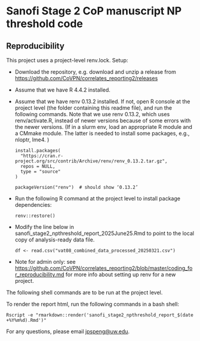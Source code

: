 # Sanofi Stage 2 CoP manuscript NP threshold code 

## Reproducibility

This project uses a project-level renv.lock. Setup:

- Download the repository, e.g. download and unzip a release from https://github.com/CoVPN/correlates_reporting2/releases

- Assume that we have R 4.4.2 installed.

- Assume that we have renv 0.13.2 installed. If not, open R console at the project level (the folder containing this readme file), and run the following commands. Note that we use renv 0.13.2, which uses renv/activate.R, instead of newer versions because of some errors with the newer versions. (If in a slurm env, load an appropriate R module and a CMmake module. The latter is needed to install some packages, e.g., nloptr, lme4.
)
  ```{r}
  install.packages(
    "https://cran.r-project.org/src/contrib/Archive/renv/renv_0.13.2.tar.gz",
    repos = NULL,
    type = "source"
  )
  
  packageVersion("renv")  # should show ‘0.13.2’
  ```

- Run the following R command at the project level to install package dependencies:
  ```{R}
  renv::restore()
  ```

- Modify the line below in sanofi_stage2_npthreshold_report_2025June25.Rmd to point to the local copy of analysis-ready data file.
  ```{r}
  df <- read.csv("vat08_combined_data_processed_20250321.csv")
  ```

- Note for admin only: see https://github.com/CoVPN/correlates_reporting2/blob/master/coding_for_reproducibility.md for more info about setting up renv for a new project. 
  
The following shell commands are to be run at the project level.

To render the report html, run the following commands in a bash shell:
```{bash}
Rscript -e "rmarkdown::render('sanofi_stage2_npthreshold_report_$(date +%Y%m%d).Rmd')"
```


For any questions, please email jpspeng@uw.edu. 

